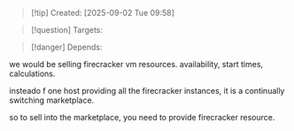 
>[!tip] Created: [2025-09-02 Tue 09:58]

>[!question] Targets: 

>[!danger] Depends: 

we would be selling firecracker vm resources.
availability, start times, calculations.

insteado f one host providing all the firecracker instances, it is a continually switching marketplace.

so to sell into the marketplace, you need to provide firecracker resource.